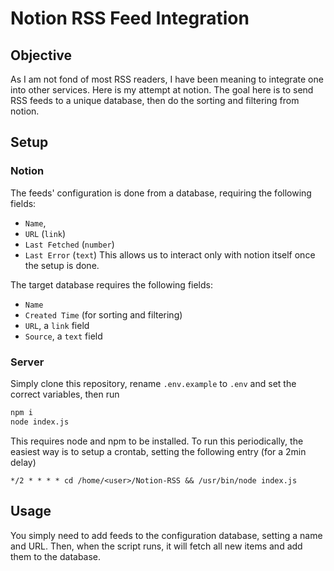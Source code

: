 # Notion RSS Feed Integration

## Objective
As I am not fond of most RSS readers, I have been meaning to integrate one into other services. Here is my attempt at notion.
The goal here is to send RSS feeds to a unique database, then do the sorting and filtering from notion.

## Setup
### Notion
The feeds' configuration is done from a database, requiring the following fields:
- `Name`,
- `URL` (`link`)
- `Last Fetched` (`number`)
- `Last Error` (`text`)
This allows us to interact only with notion itself once the setup is done.

The target database requires the following fields:
- `Name`
- `Created Time` (for sorting and filtering)
- `URL`, a `link` field
- `Source`, a `text` field

### Server
Simply clone this repository, rename `.env.example` to `.env` and set the correct variables, then run
```bash
npm i
node index.js
```
This requires node and npm to be installed.
To run this periodically, the easiest way is to setup a crontab, setting the following entry (for a 2min delay)
```cron
*/2 * * * * cd /home/<user>/Notion-RSS && /usr/bin/node index.js
```

## Usage
You simply need to add feeds to the configuration database, setting a name and URL.
Then, when the script runs, it will fetch all new items and add them to the database.
